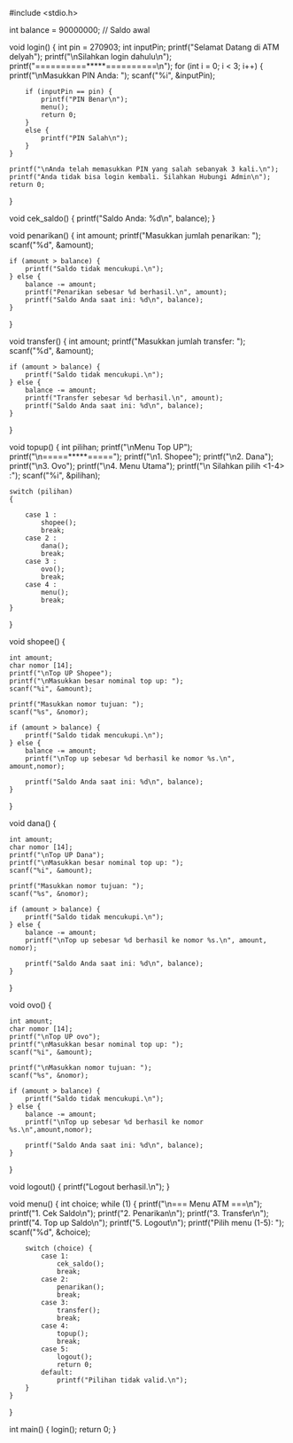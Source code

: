#include <stdio.h>

int balance = 90000000;  // Saldo awal

void login() {
     int pin = 270903;
    int inputPin;
	printf("Selamat Datang di ATM delyah");
	printf("\nSilahkan login dahulu\n");
	printf("==========*****==========\n");
    for (int i = 0; i < 3; i++) {
        printf("\nMasukkan PIN Anda: ");
        scanf("%i", &inputPin);

        if (inputPin == pin) {
            printf("PIN Benar\n");
            menu();
            return 0;
        }
        else {
            printf("PIN Salah\n");
        }
    }

    printf("\nAnda telah memasukkan PIN yang salah sebanyak 3 kali.\n");
    printf("Anda tidak bisa login kembali. Silahkan Hubungi Admin\n");
    return 0;
}

void cek_saldo() {
    printf("Saldo Anda: %d\n", balance);
}

void penarikan() {
    int amount;
    printf("Masukkan jumlah penarikan: ");
    scanf("%d", &amount);

    if (amount > balance) {
        printf("Saldo tidak mencukupi.\n");
    } else {
        balance -= amount;
        printf("Penarikan sebesar %d berhasil.\n", amount);
        printf("Saldo Anda saat ini: %d\n", balance);
    }
}

void transfer() {
    int amount;
    printf("Masukkan jumlah transfer: ");
    scanf("%d", &amount);

    if (amount > balance) {
        printf("Saldo tidak mencukupi.\n");
    } else {
        balance -= amount;
        printf("Transfer sebesar %d berhasil.\n", amount);
        printf("Saldo Anda saat ini: %d\n", balance);
    }
}

void topup()
{
	int pilihan;
	printf("\nMenu Top UP");
	printf("\n=====*****=====");
	printf("\n1. Shopee");
	printf("\n2. Dana");
	printf("\n3. Ovo");
	printf("\n4. Menu Utama");
	printf("\n Silahkan pilih <1-4> :");
	scanf("%i", &pilihan);
	
	switch (pilihan) 
	{
	
		case 1 :
			shopee();
			break;
		case 2 :
			dana();
			break;
		case 3 :
			ovo();
			break;
		case 4 :
			menu();
			break;
	}

}


void shopee()
{
	
	int amount;
	char nomor [14];
	printf("\nTop UP Shopee");
    printf("\nMasukkan besar nominal top up: ");
    scanf("%i", &amount);

	printf("Masukkan nomor tujuan: ");
    scanf("%s", &nomor);
    
    if (amount > balance) {
        printf("Saldo tidak mencukupi.\n");
    } else {
        balance -= amount;
        printf("\nTop up sebesar %d berhasil ke nomor %s.\n", amount,nomor);
        
		printf("Saldo Anda saat ini: %d\n", balance);
    } 
}


void dana()
{
	
	int amount;
	char nomor [14];
	printf("\nTop UP Dana");
    printf("\nMasukkan besar nominal top up: ");
    scanf("%i", &amount);
	
	printf("Masukkan nomor tujuan: ");
    scanf("%s", &nomor);
	
    if (amount > balance) {
        printf("Saldo tidak mencukupi.\n");
    } else {
        balance -= amount;
        printf("\nTop up sebesar %d berhasil ke nomor %s.\n", amount, nomor);
        
		printf("Saldo Anda saat ini: %d\n", balance);
    } 
}


void ovo()
{
	
	int amount;
	char nomor [14];
	printf("\nTop UP ovo");
    printf("\nMasukkan besar nominal top up: ");
    scanf("%i", &amount);
    
    printf("\nMasukkan nomor tujuan: ");
    scanf("%s", &nomor);

    if (amount > balance) {
        printf("Saldo tidak mencukupi.\n");
    } else {
        balance -= amount;
        printf("\nTop up sebesar %d berhasil ke nomor %s.\n",amount,nomor);
        
		printf("Saldo Anda saat ini: %d\n", balance);
    } 
}

void logout() {
    printf("Logout berhasil.\n");
}

void menu() {
    int choice;
    while (1) {
        printf("\n=== Menu ATM ===\n");
        printf("1. Cek Saldo\n");
        printf("2. Penarikan\n");
        printf("3. Transfer\n");
        printf("4. Top up Saldo\n");
        printf("5. Logout\n");
        printf("Pilih menu (1-5): ");
        scanf("%d", &choice);

        switch (choice) {
            case 1:
                cek_saldo();
                break;
            case 2:
                penarikan();
                break;
            case 3:
                transfer();
                break;
            case 4:
            	topup();
            	break;
            case 5:
                logout();
                return 0;
            default:
                printf("Pilihan tidak valid.\n");
        }
    }
}

int main() {
    login();
    return 0;
}
